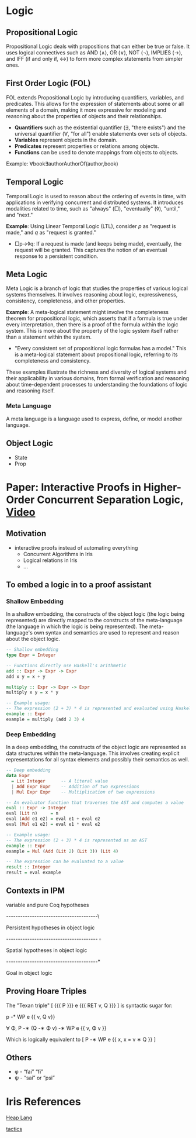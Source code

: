 # Logic

## Propositional Logic

Propositional Logic deals with propositions that can either be true or false. It uses logical connectives such as AND (∧), OR (∨), NOT (¬), IMPLIES (→), and IFF (if and only if, ↔) to form more complex statements from simpler ones.

## First Order Logic (FOL)

FOL extends Propositional Logic by introducing quantifiers, variables, and predicates. This allows for the expression of statements about some or all elements of a domain, making it more expressive for modeling and reasoning about the properties of objects and their relationships.

- **Quantifiers** such as the existential quantifier (∃, "there exists") and the universal quantifier (∀, "for all") enable statements over sets of objects.
- **Variables** represent objects in the domain.
- **Predicates** represent properties or relations among objects.
- **Functions** can be used to denote mappings from objects to objects.

Example: ∀book∃authorAuthorOf(author,book)

## Temporal Logic

Temporal Logic is used to reason about the ordering of events in time, with applications in verifying concurrent and distributed systems. It introduces modalities related to time, such as "always" (□), "eventually" (◊), "until," and "next."

**Example**: Using Linear Temporal Logic (LTL), consider *p* as "request is made," and *q* as "request is granted."

- □p→◊q: If a request is made (and keeps being made), eventually, the request will be granted. This captures the notion of an eventual response to a persistent condition.

## Meta Logic

Meta Logic is a branch of logic that studies the properties of various logical systems themselves. It involves reasoning about logic, expressiveness, consistency, completeness, and other properties.

**Example**: A meta-logical statement might involve the completeness theorem for propositional logic, which asserts that if a formula is true under every interpretation, then there is a proof of the formula within the logic system. This is more about the property of the logic system itself rather than a statement within the system.

- "Every consistent set of propositional logic formulas has a model." This is a meta-logical statement about propositional logic, referring to its completeness and consistency.

These examples illustrate the richness and diversity of logical systems and their applicability in various domains, from formal verification and reasoning about time-dependent processes to understanding the foundations of logic and reasoning itself.

### Meta Language

A meta language is a language used to express, define, or model another language. 



## Object Logic

- State
- Prop



# Paper: Interactive Proofs in Higher-Order Concurrent Separation Logic, [Video](https://www.youtube.com/watch?v=LSYiMjubeHs&ab_channel=POPLPARIS2017)

## Motivation

- interactive proofs instead of automating everything
  - Concurrent Algorithms in Iris
  - Logical relations in Iris
  - ...



## To embed a logic in to a proof assistant

### Shallow Embedding

In a shallow embedding, the constructs of the object logic (the logic being represented) are directly mapped to the constructs of the meta-language (the language in which the logic is being represented). The meta-language's own syntax and semantics are used to represent and reason about the object logic.

```haskell
-- Shallow embedding
type Expr = Integer

-- Functions directly use Haskell's arithmetic
add :: Expr -> Expr -> Expr
add x y = x + y

multiply :: Expr -> Expr -> Expr
multiply x y = x * y

-- Example usage:
-- The expression (2 + 3) * 4 is represented and evaluated using Haskell's arithmetic
example :: Expr
example = multiply (add 2 3) 4
```



### Deep Embedding

In a deep embedding, the constructs of the object logic are represented as data structures within the meta-language. This involves creating explicit representations for all syntax elements and possibly their semantics as well.

```haskell
-- Deep embedding
data Expr
  = Lit Integer      -- A literal value
  | Add Expr Expr    -- Addition of two expressions
  | Mul Expr Expr    -- Multiplication of two expressions

-- An evaluator function that traverses the AST and computes a value
eval :: Expr -> Integer
eval (Lit n)     = n
eval (Add e1 e2) = eval e1 + eval e2
eval (Mul e1 e2) = eval e1 * eval e2

-- Example usage:
-- The expression (2 + 3) * 4 is represented as an AST
example :: Expr
example = Mul (Add (Lit 2) (Lit 3)) (Lit 4)

-- The expression can be evaluated to a value
result :: Integer
result = eval example

```



## Contexts in IPM

variable and pure Coq hypotheses 

---------------------------------------\

Persistent hypotheses in object logic

--------------------------------------- $\square$

Spatial hypotheses in object logic 

---------------------------------------*

Goal in object logic



## Proving Hoare Triples

The "Texan triple" [ {{{ P }}} e {{{ RET v, Q }}} ] is syntactic sugar for:

p -* WP e {{ v, Q v}}

 ∀ Φ, P -∗ (Q -∗ Φ v) -∗ WP e {{ v, Φ v }}

 Which is logically equivalent to [ P -∗ WP e {{ x, x = v ∗ Q }} ]



## Others

- φ - “fai”  “fi”
- ψ - “sai” or “psi”



# Iris References

[Heap Lang](https://gitlab.mpi-sws.org/iris/iris/-/blob/master/docs/heap_lang.md?ref_type=heads)

[tactics](https://gitlab.mpi-sws.org/iris/iris/-/blob/master/docs/proof_mode.md?ref_type=heads)
